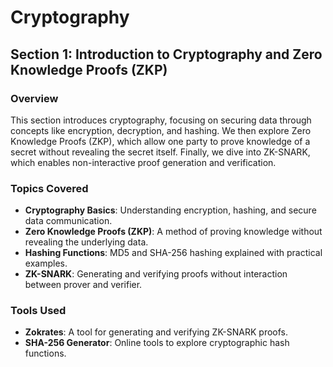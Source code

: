 # Cryptography

## Section 1: Introduction to Cryptography and Zero Knowledge Proofs (ZKP)

### Overview
This section introduces cryptography, focusing on securing data through concepts like encryption, decryption, and hashing. We then explore Zero Knowledge Proofs (ZKP), which allow one party to prove knowledge of a secret without revealing the secret itself. Finally, we dive into ZK-SNARK, which enables non-interactive proof generation and verification.

### Topics Covered
- **Cryptography Basics**: Understanding encryption, hashing, and secure data communication.
- **Zero Knowledge Proofs (ZKP)**: A method of proving knowledge without revealing the underlying data.
- **Hashing Functions**: MD5 and SHA-256 hashing explained with practical examples.
- **ZK-SNARK**: Generating and verifying proofs without interaction between prover and verifier.

### Tools Used
- **Zokrates**: A tool for generating and verifying ZK-SNARK proofs.
- **SHA-256 Generator**: Online tools to explore cryptographic hash functions.
